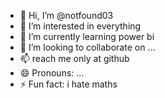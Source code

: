 - 👋 Hi, I’m @notfound03
- 👀 I’m interested in everything
- 🌱 I’m currently learning  power bi
- 💞️ I’m looking to collaborate on ...
- 📫 reach me only at github
- 😄 Pronouns: ...
- ⚡ Fun fact: i hate maths

<!---
notfound03/notfound03 is a ✨ special ✨ repository because its `README.md` (this file) appears on your GitHub profile.
You can click the Preview link to take a look at your changes.
--->
